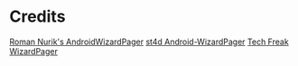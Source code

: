 

Credits
=======

[Roman Nurik's  AndroidWizardPager]()
[st4d Android-WizardPager]()
[Tech Freak WizardPager]()